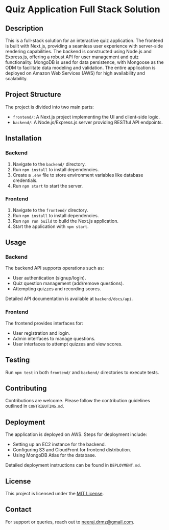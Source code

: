 # Quiz Application Full Stack Solution

## Description

This is a full-stack solution for an interactive quiz application. The frontend is built with Next.js, providing a seamless user experience with server-side rendering capabilities. The backend is constructed using Node.js and Express.js, offering a robust API for user management and quiz functionality. MongoDB is used for data persistence, with Mongoose as the ODM to facilitate data modeling and validation. The entire application is deployed on Amazon Web Services (AWS) for high availability and scalability.

## Project Structure

The project is divided into two main parts:
- `frontend/`: A Next.js project implementing the UI and client-side logic.
- `backend/`: A Node.js/Express.js server providing RESTful API endpoints.

## Installation

### Backend

1. Navigate to the `backend/` directory.
2. Run `npm install` to install dependencies.
3. Create a `.env` file to store environment variables like database credentials.
4. Run `npm start` to start the server.

### Frontend

1. Navigate to the `frontend/` directory.
2. Run `npm install` to install dependencies.
3. Run `npm run build` to build the Next.js application.
4. Start the application with `npm start`.

## Usage

### Backend

The backend API supports operations such as:
- User authentication (signup/login).
- Quiz question management (add/remove questions).
- Attempting quizzes and recording scores.

Detailed API documentation is available at `backend/docs/api`.

### Frontend

The frontend provides interfaces for:
- User registration and login.
- Admin interfaces to manage questions.
- User interfaces to attempt quizzes and view scores.

## Testing

Run `npm test` in both `frontend/` and `backend/` directories to execute tests.

## Contributing

Contributions are welcome. Please follow the contribution guidelines outlined in `CONTRIBUTING.md`.

## Deployment

The application is deployed on AWS. Steps for deployment include:
- Setting up an EC2 instance for the backend.
- Configuring S3 and CloudFront for frontend distribution.
- Using MongoDB Atlas for the database.

Detailed deployment instructions can be found in `DEPLOYMENT.md`.

## License

This project is licensed under the [MIT License](LICENSE).

## Contact

For support or queries, reach out to [neeraj.drmz@gmail.com](neeraj.drmz@gmail.com).
